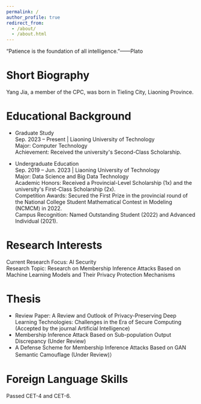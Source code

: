 ```yaml
---
permalink: /
author_profile: true
redirect_from: 
  - /about/
  - /about.html
---
```


“Patience is the foundation of all intelligence.”——Plato

# Short Biography 

Yang Jia, a member of the CPC, was born in Tieling City, Liaoning Province.

# Educational Background  

* Graduate Study  
Sep. 2023 – Present | Liaoning University of Technology  
Major: Computer Technology  
Achievement: Received the university's Second-Class Scholarship.   

* Undergraduate Education  
Sep. 2019 – Jun. 2023 | Liaoning University of Technology  
Major: Data Science and Big Data Technology  
Academic Honors: Received a Provincial-Level Scholarship (1x) and the university's First-Class Scholarship (2x).  
Competition Awards: Secured the First Prize in the provincial round of the National College Student Mathematical Contest in Modeling (NCMCM) in 2022.  
Campus Recognition: Named Outstanding Student (2022) and Advanced Individual (2021).    

# Research Interests  

Current Research Focus: AI Security  
Research Topic: Research on Membership Inference Attacks Based on Machine Learning Models and Their Privacy Protection Mechanisms  

# Thesis

* Review Paper: A Review and Outlook of Privacy-Preserving Deep Learning Technologies: Challenges in the Era of Secure Computing (Accepted by the journal Artificial Intelligence)  
* Membership Inference Attack Based on Sub-population Output Discrepancy (Under Review)
* A Defense Scheme for Membership Inference Attacks Based on GAN Semantic Camouflage (Under Review)）

# Foreign Language Skills

Passed CET-4 and CET-6.
